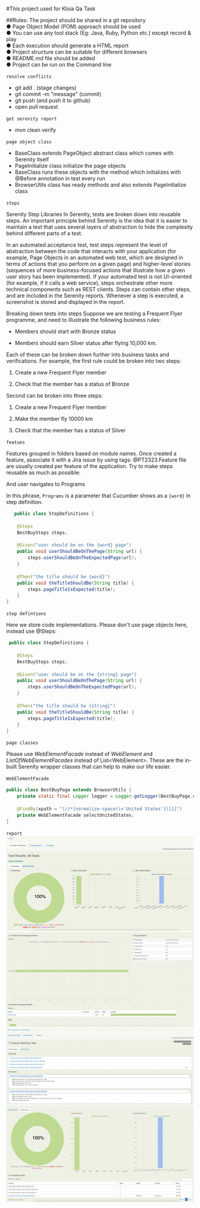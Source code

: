 #This project used for Kloia Qa Task

##Rules:
The project should be shared in a git repository  
● Page Object Model (POM) approach should be used  
● You can use any tool stack (Eg: Java, Ruby, Python etc.) except record & play  
● Each execution should generate a HTML report  
● Project structure can be suitable for different browsers  
● README.md file should be added  
● Project can be run on the Command line 

`resolve conflicts`
- git add . (stage changes)
- git commit -m "message" (commit)
- git push (and push it to github)
- open pull request

`get serenity report`
- mvn clean verify

`page object class`
- BaseClass extends PageObject abstract class which comes with Serenity itself
- PageInitialize class initialize the page objects
- BaseClass runs these objects with the method which initializes with @Before annotation in test every run
- BrowserUtils class has ready methods and also extends PageInitialize class

`steps`

Serenity Step Libraries
In Serenity, tests are broken down into reusable steps. An important principle behind Serenity is the idea that it is easier to maintain a test that uses several layers of abstraction to hide the complexity behind different parts of a test.

In an automated acceptance test, test steps represent the level of abstraction between the code that interacts with your application (for example, Page Objects in an automated web test, which are designed in terms of actions that you perform on a given page) and higher-level stories (sequences of more business-focused actions that illustrate how a given user story has been implemented). If your automated test is not UI-oriented (for example, if it calls a web service), steps orchestrate other more technical components such as REST clients. Steps can contain other steps, and are included in the Serenity reports. Whenever a step is executed, a screenshot is stored and displayed in the report.

Breaking down tests into steps
Suppose we are testing a Frequent Flyer programme, and need to illustrate the following business rules:

- Members should start with Bronze status

- Members should earn Silver status after flying 10,000 km.

Each of these can be broken down further into business tasks and verifications. For example, the first rule could be broken into two steps:

1. Create a new Frequent Flyer member

2. Check that the member has a status of Bronze

Second can be broken into three steps:

1. Create a new Frequent Flyer member

2. Make the member fly 10000 km

3. Check that the member has a status of Silver

`featues`

Features grouped in folders based on module names. Once created a feature, associate it with a Jira issue by using tags: @PT2323.Feature file are usually created per feature of the application.
Try to make steps reusable as much as possible:

And user navigates to Programs

In this phrase, `Programs` is a parameter that Cucumber shows as a `{word}` in step definition.

```java
   public class StepDefinitions {

    @Steps
    BestBuySteps steps;

    @Given("user should be on the {word} page")
    public void userShouldBeOnThePage(String url) {
        steps.userShouldBeOnTheExpectedPage(url);
    }

    @Then("the title should be {word}")
    public void theTitleShouldBe(String title) {
        steps.pageTitleIsExpected(title);
    }
}
```

`step defintions`

Here we store code implementations. Please don't use page objects here, instead use @Steps:
```java
 public class StepDefinitions {

    @Steps
    BestBuySteps steps;

    @Given("user should be on the {string} page")
    public void userShouldBeOnThePage(String url) {
        steps.userShouldBeOnTheExpectedPage(url);
    }

    @Then("the title should be {string}")
    public void theTitleShouldBe(String title) {
        steps.pageTitleIsExpected(title);
    }
}
```
`page classes`

Please use *WebElementFacade* instead of *WebElement* and *ListOfWebElementFacades* instead of List\<WebElement\>.
These are the in-built Serenity wrapper classes that can help to make our life easier.

`WebElementFacade`
```java
public class BestBuyPage extends BrowserUtils {
    private static final Logger logger = Logger.getLogger(BestBuyPage.class);

    @FindBy(xpath = "(//*[normalize-space()='United States'])[1]")
    private WebElementFacade selectUnitedStates;
}
```

`report`
![](src/test/resources/Images/1.png)
![](src/test/resources/Images/2.png)
![](src/test/resources/Images/3.png)
![](src/test/resources/Images/4.png)
